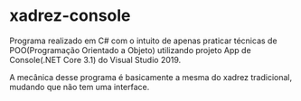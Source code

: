 # xadrez-console

Programa realizado em C# com o intuito de apenas praticar técnicas de POO(Programação Orientado a Objeto)
utilizando projeto App de Console(.NET Core 3.1) do Visual Studio 2019.

A mecânica desse programa é basicamente a mesma do xadrez tradicional, mudando que não tem uma interface.
